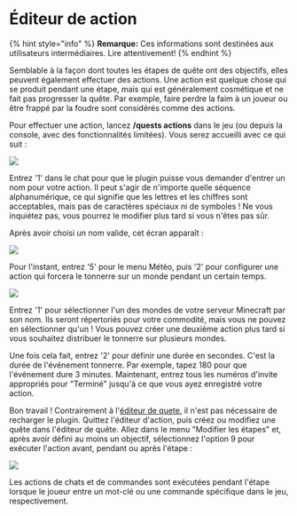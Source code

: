# Éditeur de action

{% hint style="info" %}
**Remarque:** Ces informations sont destinées aux utilisateurs intermédiaires. Lire attentivement!
{% endhint %}

Semblable à la façon dont toutes les étapes de quête ont des objectifs, elles peuvent également effectuer des actions. Une action est quelque chose qui se produit pendant une étape, mais qui est généralement cosmétique et ne fait pas progresser la quête. Par exemple, faire perdre la faim à un joueur ou être frappé par la foudre sont considérés comme des actions.

Pour effectuer une action, lancez **/quests actions** dans le jeu (ou depuis la console, avec des fonctionnalités limitées). Vous serez accueilli avec ce qui suit :

![](https://camo.githubusercontent.com/e8b5f6ac7b8f17ac0aae2f247c7fe7b2b20c877082c6f2e98f96cc3533753b3f/68747470733a2f2f692e696d6775722e636f6d2f7452474e4e65752e706e67)

Entrez '1' dans le chat pour que le plugin puisse vous demander d'entrer un nom pour votre action. Il peut s'agir de n'importe quelle séquence alphanumérique, ce qui signifie que les lettres et les chiffres sont acceptables, mais pas de caractères spéciaux ni de symboles ! Ne vous inquiétez pas, vous pourrez le modifier plus tard si vous n'êtes pas sûr.

Après avoir choisi un nom valide, cet écran apparaît :

![](https://camo.githubusercontent.com/6c685a9d56578d14d1cda1edc55b64b92e35f67b4c94d848835a94b774ff76fe/68747470733a2f2f692e696d6775722e636f6d2f7572756d6a69712e706e67)

Pour l'instant, entrez '5' pour le menu Météo, puis '2' pour configurer une action qui forcera le tonnerre sur un monde pendant un certain temps.

![](https://camo.githubusercontent.com/940111094d4d4d9b3f88d94f0b5c847b6752e564c9fee6f243d97853e1d698fd/68747470733a2f2f692e696d6775722e636f6d2f615453536552542e706e67)

Entrez '1' pour sélectionner l'un des mondes de votre serveur Minecraft par son nom. Ils seront répertoriés pour votre commodité, mais vous ne pouvez en sélectionner qu'un ! Vous pouvez créer une deuxième action plus tard si vous souhaitez distribuer le tonnerre sur plusieurs mondes.

Une fois cela fait, entrez '2' pour définir une durée en secondes. C'est la durée de l'événement tonnerre. Par exemple, tapez 180 pour que l'événement dure 3 minutes. Maintenant, entrez tous les numéros d'invite appropriés pour "Terminé" jusqu'à ce que vous ayez enregistré votre action.

Bon travail ! Contrairement à l'[éditeur de quete](../setup/quests-editor.md), il n'est pas nécessaire de recharger le plugin. Quittez l'éditeur d'action, puis créez ou modifiez une quête dans l'éditeur de quête. Allez dans le menu "Modifier les étapes" et, après avoir défini au moins un objectif, sélectionnez l'option 9 pour exécuter l'action avant, pendant ou après l'étape :

![](https://camo.githubusercontent.com/ea5fd196915be6fa887d780bb5f0a42f439f336960cda2f550efc998c1621b24/68747470733a2f2f692e696d6775722e636f6d2f4e6a48476979352e706e67)

Les actions de chats et de commandes sont exécutées pendant l'étape lorsque le joueur entre un mot-clé ou une commande spécifique dans le jeu, respectivement.
